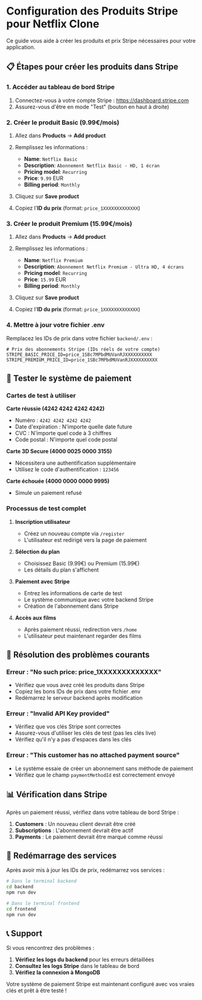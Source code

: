 # Configuration des Produits Stripe pour Netflix Clone

Ce guide vous aide à créer les produits et prix Stripe nécessaires pour votre application.

## 📋 Étapes pour créer les produits dans Stripe

### 1. Accéder au tableau de bord Stripe

1. Connectez-vous à votre compte Stripe : https://dashboard.stripe.com
2. Assurez-vous d'être en mode "Test" (bouton en haut à droite)

### 2. Créer le produit Basic (9.99€/mois)

1. Allez dans **Products** → **Add product**
2. Remplissez les informations :
   - **Name**: `Netflix Basic`
   - **Description**: `Abonnement Netflix Basic - HD, 1 écran`
   - **Pricing model**: `Recurring`
   - **Price**: `9.99` EUR
   - **Billing period**: `Monthly`

3. Cliquez sur **Save product**
4. Copiez l'**ID du prix** (format: `price_1XXXXXXXXXXXXX`)

### 3. Créer le produit Premium (15.99€/mois)

1. Allez dans **Products** → **Add product**
2. Remplissez les informations :
   - **Name**: `Netflix Premium`
   - **Description**: `Abonnement Netflix Premium - Ultra HD, 4 écrans`
   - **Pricing model**: `Recurring`
   - **Price**: `15.99` EUR
   - **Billing period**: `Monthly`

3. Cliquez sur **Save product**
4. Copiez l'**ID du prix** (format: `price_1XXXXXXXXXXXXX`)

### 4. Mettre à jour votre fichier .env

Remplacez les IDs de prix dans votre fichier `backend/.env` :

```env
# Prix des abonnements Stripe (IDs réels de votre compte)
STRIPE_BASIC_PRICE_ID=price_1SBc7MPbdMUVanRJXXXXXXXXXX
STRIPE_PREMIUM_PRICE_ID=price_1SBc7MPbdMUVanRJXXXXXXXXXX
```

## 🧪 Tester le système de paiement

### Cartes de test à utiliser

**Carte réussie (4242 4242 4242 4242)**
- Numéro : `4242 4242 4242 4242`
- Date d'expiration : N'importe quelle date future
- CVC : N'importe quel code à 3 chiffres
- Code postal : N'importe quel code postal

**Carte 3D Secure (4000 0025 0000 3155)**
- Nécessitera une authentification supplémentaire
- Utilisez le code d'authentification : `123456`

**Carte échouée (4000 0000 0000 9995)**
- Simule un paiement refusé

### Processus de test complet

1. **Inscription utilisateur**
   - Créez un nouveau compte via `/register`
   - L'utilisateur est redirigé vers la page de paiement

2. **Sélection du plan**
   - Choisissez Basic (9.99€) ou Premium (15.99€)
   - Les détails du plan s'affichent

3. **Paiement avec Stripe**
   - Entrez les informations de carte de test
   - Le système communique avec votre backend Stripe
   - Création de l'abonnement dans Stripe

4. **Accès aux films**
   - Après paiement réussi, redirection vers `/home`
   - L'utilisateur peut maintenant regarder des films

## 🔧 Résolution des problèmes courants

### Erreur : "No such price: price_1XXXXXXXXXXXXX"
- Vérifiez que vous avez créé les produits dans Stripe
- Copiez les bons IDs de prix dans votre fichier .env
- Redémarrez le serveur backend après modification

### Erreur : "Invalid API Key provided"
- Vérifiez que vos clés Stripe sont correctes
- Assurez-vous d'utiliser les clés de test (pas les clés live)
- Vérifiez qu'il n'y a pas d'espaces dans les clés

### Erreur : "This customer has no attached payment source"
- Le système essaie de créer un abonnement sans méthode de paiement
- Vérifiez que le champ `paymentMethodId` est correctement envoyé

## 📊 Vérification dans Stripe

Après un paiement réussi, vérifiez dans votre tableau de bord Stripe :

1. **Customers** : Un nouveau client devrait être créé
2. **Subscriptions** : L'abonnement devrait être actif
3. **Payments** : Le paiement devrait être marqué comme réussi

## 🔄 Redémarrage des services

Après avoir mis à jour les IDs de prix, redémarrez vos services :

```bash
# Dans le terminal backend
cd backend
npm run dev

# Dans le terminal frontend  
cd frontend
npm run dev
```

## 📞 Support

Si vous rencontrez des problèmes :

1. **Vérifiez les logs du backend** pour les erreurs détaillées
2. **Consultez les logs Stripe** dans le tableau de bord
3. **Vérifiez la connexion à MongoDB**

Votre système de paiement Stripe est maintenant configuré avec vos vraies clés et prêt à être testé !
